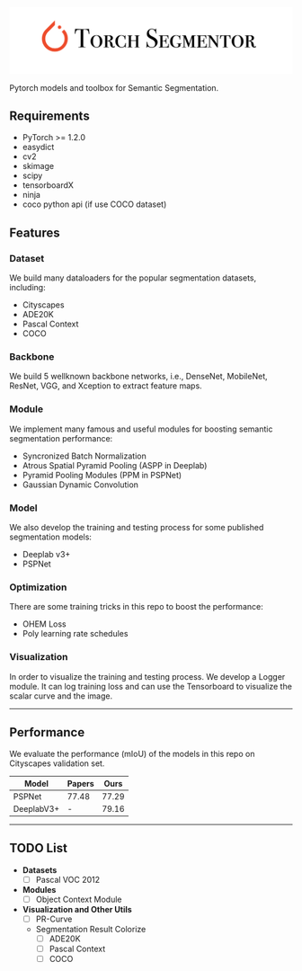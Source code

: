 ![](./assets/imgs/torch-segmentor-logo.png)

Pytorch models and toolbox for Semantic Segmentation.

## Requirements

- PyTorch >= 1.2.0
- easydict
- cv2
- skimage
- scipy
- tensorboardX
- ninja
- coco python api (if use COCO dataset)

## Features

### Dataset

We build many dataloaders for the popular segmentation datasets, including:
- Cityscapes
- ADE20K
- Pascal Context
- COCO

### Backbone

We build 5 wellknown backbone networks, i.e., DenseNet, MobileNet, ResNet, VGG, and Xception to extract feature maps.

### Module

We implement many famous and useful modules for boosting semantic segmentation performance:
- Syncronized Batch Normalization
- Atrous Spatial Pyramid Pooling (ASPP in Deeplab)
- Pyramid Pooling Modules (PPM in PSPNet)
- Gaussian Dynamic Convolution

### Model

We also develop the training and testing process for some published segmentation models:

- Deeplab v3+
- PSPNet

### Optimization

There are some training tricks in this repo to boost the performance:

- OHEM Loss
- Poly learning rate schedules

### Visualization

In order to visualize the training and testing process. We develop a Logger module. It can log training loss and can use the Tensorboard to visualize the scalar curve and the image.

---

## Performance
We evaluate the performance (mIoU) of the models in this repo on Cityscapes validation set.

| Model | Papers | Ours |
| ------ | ------ | ------ |
| PSPNet | 77.48 | 77.29 |
| DeeplabV3+ | - | 79.16 |

---

## TODO List

- **Datasets**
    - [ ] Pascal VOC 2012
    
- **Modules**
    - [ ] Object Context Module

- **Visualization and Other Utils**
    - [ ] PR-Curve
    - Segmentation Result Colorize
        - [ ] ADE20K
        - [ ] Pascal Context
        - [ ] COCO